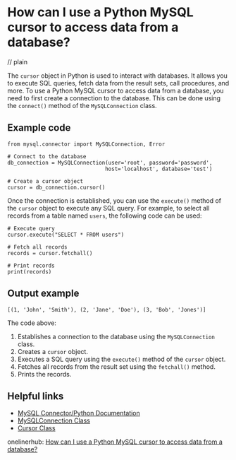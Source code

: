 # How can I use a Python MySQL cursor to access data from a database?
// plain

The `cursor` object in Python is used to interact with databases. It allows you to execute SQL queries, fetch data from the result sets, call procedures, and more. To use a Python MySQL cursor to access data from a database, you need to first create a connection to the database. This can be done using the `connect()` method of the `MySQLConnection` class.

## Example code

```
from mysql.connector import MySQLConnection, Error

# Connect to the database
db_connection = MySQLConnection(user='root', password='password',
                               host='localhost', database='test')

# Create a cursor object
cursor = db_connection.cursor()
```

Once the connection is established, you can use the `execute()` method of the `cursor` object to execute any SQL query. For example, to select all records from a table named `users`, the following code can be used:

```
# Execute query
cursor.execute("SELECT * FROM users")

# Fetch all records
records = cursor.fetchall()

# Print records
print(records)
```

## Output example

```
[(1, 'John', 'Smith'), (2, 'Jane', 'Doe'), (3, 'Bob', 'Jones')]
```

The code above:

1. Establishes a connection to the database using the `MySQLConnection` class.
2. Creates a `cursor` object.
3. Executes a SQL query using the `execute()` method of the `cursor` object.
4. Fetches all records from the result set using the `fetchall()` method.
5. Prints the records.

## Helpful links

- [MySQL Connector/Python Documentation](https://dev.mysql.com/doc/connector-python/en/)
- [MySQLConnection Class](https://dev.mysql.com/doc/connector-python/en/connector-python-api-mysqlconnection.html)
- [Cursor Class](https://dev.mysql.com/doc/connector-python/en/connector-python-api-mysqlcursor.html)

onelinerhub: [How can I use a Python MySQL cursor to access data from a database?](https://onelinerhub.com/python-mysql/how-can-i-use-a-python-mysql-cursor-to-access-data-from-a-database)
